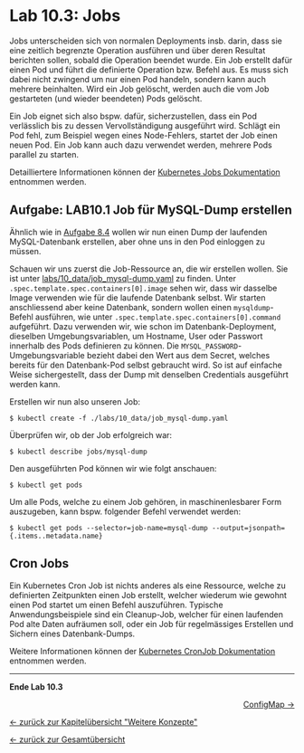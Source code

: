 # Lab 10.3: Jobs

Jobs unterscheiden sich von normalen Deployments insb. darin, dass sie eine zeitlich begrenzte Operation ausführen und über deren Resultat berichten sollen, sobald die Operation beendet wurde. Ein Job erstellt dafür einen Pod und führt die definierte Operation bzw. Befehl aus. Es muss sich dabei nicht zwingend um nur einen Pod handeln, sondern kann auch mehrere beinhalten. Wird ein Job gelöscht, werden auch die vom Job gestarteten (und wieder beendeten) Pods gelöscht.

Ein Job eignet sich also bspw. dafür, sicherzustellen, dass ein Pod verlässlich bis zu dessen Vervollständigung ausgeführt wird. Schlägt ein Pod fehl, zum Beispiel wegen eines Node-Fehlers, startet der Job einen neuen Pod. Ein Job kann auch dazu verwendet werden, mehrere Pods parallel zu starten.

Detailliertere Informationen können der [Kubernetes Jobs Dokumentation](https://kubernetes.io/docs/concepts/workloads/controllers/jobs-run-to-completion/) entnommen werden.


## Aufgabe: LAB10.1 Job für MySQL-Dump erstellen

Ähnlich wie in [Aufgabe 8.4](08_database.md#aufgabe-lab84-dump-auf-mysql-db-einspielen) wollen wir nun einen Dump der laufenden MySQL-Datenbank erstellen, aber ohne uns in den Pod einloggen zu müssen.

Schauen wir uns zuerst die Job-Ressource an, die wir erstellen wollen. Sie ist unter [labs/10_data/job_mysql-dump.yaml](https://github.com/puzzle/kubernetes-techlab/blob/master/labs/10_data/job_mysql-dump.yaml) zu finden.
Unter `.spec.template.spec.containers[0].image` sehen wir, dass wir dasselbe Image verwenden wie für die laufende Datenbank selbst. Wir starten anschliessend aber keine Datenbank, sondern wollen einen `mysqldump`-Befehl ausführen, wie unter `.spec.template.spec.containers[0].command` aufgeführt. Dazu verwenden wir, wie schon im Datenbank-Deployment, dieselben Umgebungsvariablen, um Hostname, User oder Passwort innerhalb des Pods definieren zu können. Die `MYSQL_PASSWORD`-Umgebungsvariable bezieht dabei den Wert aus dem Secret, welches bereits für den Datenbank-Pod selbst gebraucht wird. So ist auf einfache Weise sichergestellt, dass der Dump mit denselben Credentials ausgeführt werden kann.

Erstellen wir nun also unseren Job:

```
$ kubectl create -f ./labs/10_data/job_mysql-dump.yaml
```

Überprüfen wir, ob der Job erfolgreich war:

```
$ kubectl describe jobs/mysql-dump
```

Den ausgeführten Pod können wir wie folgt anschauen:

```
$ kubectl get pods
```

Um alle Pods, welche zu einem Job gehören, in maschinenlesbarer Form auszugeben, kann bspw. folgender Befehl verwendet werden:

```
$ kubectl get pods --selector=job-name=mysql-dump --output=jsonpath={.items..metadata.name}
```


## Cron Jobs

Ein Kubernetes Cron Job ist nichts anderes als eine Ressource, welche zu definierten Zeitpunkten einen Job erstellt, welcher wiederum wie gewohnt einen Pod startet um einen Befehl auszuführen. Typische Anwendungsbeispiele sind ein Cleanup-Job, welcher für einen laufenden Pod alte Daten aufräumen soll, oder ein Job für regelmässiges Erstellen und Sichern eines Datenbank-Dumps.

Weitere Informationen können der [Kubernetes CronJob Dokumentation](https://kubernetes.io/docs/concepts/workloads/controllers/cron-jobs/) entnommen werden.

---

**Ende Lab 10.3**

<p width="100px" align="right"><a href="10_4_configmap.md">ConfigMap →</a></p>

[← zurück zur Kapitelübersicht "Weitere Konzepte"](10_additional_concepts.md)

[← zurück zur Gesamtübersicht](../README.md)
